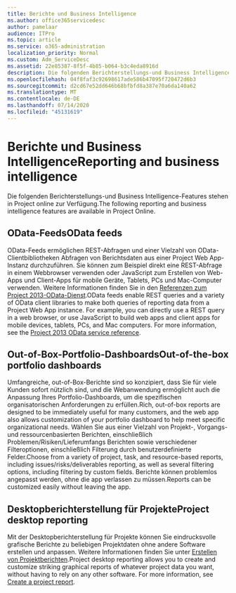 ```yaml
---
title: Berichte und Business Intelligence
ms.author: office365servicedesc
author: pamelaar
audience: ITPro
ms.topic: article
ms.service: o365-administration
localization_priority: Normal
ms.custom: Adm_ServiceDesc
ms.assetid: 22e85387-8f5f-4b85-b064-b3c4eda8916d
description: Die folgenden Berichterstellungs-und Business Intelligence-Features stehen in Project online zur Verfügung.
ms.openlocfilehash: 04f8faf3c92698617ade586b47095f720472d6b3
ms.sourcegitcommit: d2cd67e52dd646b68bfbfd8a387e70a6da140a62
ms.translationtype: MT
ms.contentlocale: de-DE
ms.lasthandoff: 07/14/2020
ms.locfileid: "45131619"
---
```

# <a name="reporting-and-business-intelligence"></a><span data-ttu-id="d5d63-103">Berichte und Business Intelligence</span><span class="sxs-lookup"><span data-stu-id="d5d63-103">Reporting and business intelligence</span></span>

<span data-ttu-id="d5d63-104">Die folgenden Berichterstellungs-und Business Intelligence-Features stehen in Project online zur Verfügung.</span><span class="sxs-lookup"><span data-stu-id="d5d63-104">The following reporting and business intelligence features are available in Project Online.</span></span>
  
## <a name="odata-feeds"></a><span data-ttu-id="d5d63-105">OData-Feeds</span><span class="sxs-lookup"><span data-stu-id="d5d63-105">OData feeds</span></span>

<span data-ttu-id="d5d63-p101">OData-Feeds ermöglichen REST-Abfragen und einer Vielzahl von OData-Clientbibliotheken Abfragen von Berichtsdaten aus einer Project Web App-Instanz durchzuführen. Sie können zum Beispiel direkt eine REST-Abfrage in einem Webbrowser verwenden oder JavaScript zum Erstellen von Web-Apps und Client-Apps für mobile Geräte, Tablets, PCs und Mac-Computer verwenden. Weitere Informationen finden Sie in den [Referenzen zum Project 2013-OData-Dienst](https://go.microsoft.com/fwlink/?LinkID=823655&amp;clcid=0x409).</span><span class="sxs-lookup"><span data-stu-id="d5d63-p101">OData feeds enable REST queries and a variety of OData client libraries to make both queries of reporting data from a Project Web App instance. For example, you can directly use a REST query in a web browser, or use JavaScript to build web apps and client apps for mobile devices, tablets, PCs, and Mac computers. For more information, see the [Project 2013 OData service reference](https://go.microsoft.com/fwlink/?LinkID=823655&amp;clcid=0x409).</span></span>
  
## <a name="out-of-the-box-portfolio-dashboards"></a><span data-ttu-id="d5d63-109">Out-of-Box-Portfolio-Dashboards</span><span class="sxs-lookup"><span data-stu-id="d5d63-109">Out-of-the-box portfolio dashboards</span></span>

<span data-ttu-id="d5d63-110">Umfangreiche, out-of-Box-Berichte sind so konzipiert, dass Sie für viele Kunden sofort nützlich sind, und die Webanwendung ermöglicht auch die Anpassung Ihres Portfolio-Dashboards, um die spezifischen organisatorischen Anforderungen zu erfüllen.</span><span class="sxs-lookup"><span data-stu-id="d5d63-110">Rich, out-of-box reports are designed to be immediately useful for many customers, and the web app also allows customization of your portfolio dashboard to help meet specific organizational needs.</span></span> <span data-ttu-id="d5d63-111">Wählen Sie aus einer Vielzahl von Projekt-, Vorgangs-und ressourcenbasierten Berichten, einschließlich Problemen/Risiken/Lieferumfangs Berichten sowie verschiedener Filteroptionen, einschließlich Filterung durch benutzerdefinierte Felder.</span><span class="sxs-lookup"><span data-stu-id="d5d63-111">Choose from a variety of project, task, and resource-based reports, including issues/risks/deliverables reporting, as well as several filtering options, including filtering by custom fields.</span></span> <span data-ttu-id="d5d63-112">Berichte können problemlos angepasst werden, ohne die app verlassen zu müssen.</span><span class="sxs-lookup"><span data-stu-id="d5d63-112">Reports can be customized easily without leaving the app.</span></span> 
  
## <a name="project-desktop-reporting"></a><span data-ttu-id="d5d63-113">Desktopberichterstellung für Projekte</span><span class="sxs-lookup"><span data-stu-id="d5d63-113">Project desktop reporting</span></span>

<span data-ttu-id="d5d63-p103">Mit der Desktopberichterstellung für Projekte können Sie eindrucksvolle grafische Berichte zu beliebigen Projektdaten ohne andere Software erstellen und anpassen. Weitere Informationen finden Sie unter [Erstellen von Projektberichten](https://go.microsoft.com/fwlink/?LinkID=823657&amp;clcid=0x409).</span><span class="sxs-lookup"><span data-stu-id="d5d63-p103">Project desktop reporting allows you to create and customize striking graphical reports of whatever project data you want, without having to rely on any other software. For more information, see [Create a project report](https://go.microsoft.com/fwlink/?LinkID=823657&amp;clcid=0x409).</span></span>
  